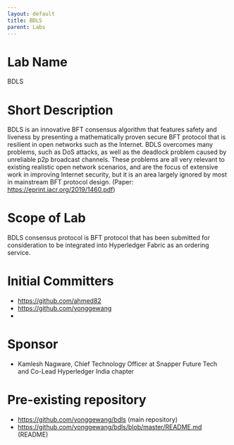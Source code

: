 ```yaml
---
layout: default
title: BDLS
parent: Labs
---
```

# Lab Name
BDLS

# Short Description
BDLS is an innovative BFT consensus algorithm that features safety and liveness by presenting a mathematically proven secure BFT protocol that is resilient in open networks such as the Internet. BDLS overcomes many problems, such as DoS attacks, as well as the deadlock problem caused by unreliable p2p broadcast channels. These problems are all very relevant to existing realistic open network scenarios, and are the focus of extensive work in improving Internet security, but it is an area largely ignored by most in mainstream BFT protocol design. 
(Paper: https://eprint.iacr.org/2019/1460.pdf)


# Scope of Lab
BDLS consensus protocol is BFT protocol that has been submitted for consideration to be integrated into Hyperledger Fabric as an ordering service. 

# Initial Committers

- https://github.com/ahmed82
- https://github.com/yonggewang
-


# Sponsor
- Kamlesh Nagware, Chief Technology Officer at Snapper Future Tech and Co-Lead Hyperledger India chapter

# Pre-existing repository

- https://github.com/yonggewang/bdls (main repository)
- https://github.com/yonggewang/bdls/blob/master/README.md (README)
 
